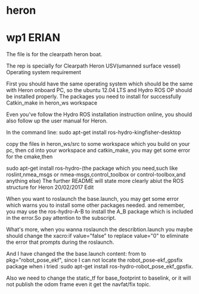 # heron
# wp1 ERIAN
The file is for the clearpath heron boat.

The rep is specially for Clearpath Heron USV(umanned surface vessel)
Operating system requirement

First you should have the same operating system which should be the same with Heron onboard PC, so the ubuntu 12.04 LTS and Hydro ROS OP should be installed properly.
The packages you need to install for successfully Catkin_make in heron_ws workspace

Even you've follow the Hydro ROS installation instruction online, you should also follow up the user manual for Heron.

In the command line: sudo apt-get install ros-hydro-kingfisher-desktop

copy the files in heron_ws/src to some workspace which you build on your pc, then cd into your workspace and catkin_make, you may get some error for the cmake,then

sudo apt-get install ros-hydro-(the package which you need,such like roslint,nmea_msgs or nmea-msgs,control_toolbox or control-toolbox,and anything else)
The further README will state more clearly abiut the ROS structure for Heron
20/02/2017 Edit

When you want to roslaunch the base.launch, you may get some error which warns you to install some other packages needed. and remember, you may use the ros-hydro-A-B to install the A_B package which is included in the error.So pay attention to the subscript.

What's more, when you wanna roslaunch the describtion.launch you maybe should change the xacro:if value="false" to replace value="0" to eliminate the error that prompts during the roslaunch.

And I have changed the the base.launch content: from to pkg="robot_pose_ekf", since I can not locate the robot_pose-ekf_gpsfix package when i tried :sudo apt-get install ros-hydro-robot_pose_ekf_gpsfix.

Also we need to change the static_tf for base_footprint to baselink, or it will not publish the odom frame even it get the navfat/fix topic.
